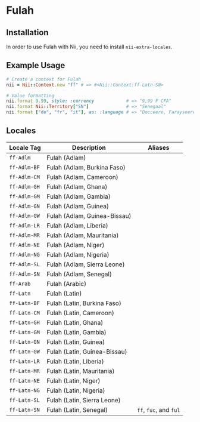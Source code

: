 <!-- This file has been generated. Source: languages/_template.md.erb -->

# Fulah

## Installation

In order to use Fulah with Nii, you need to install `nii-extra-locales`.

## Example Usage

``` ruby
# Create a context for Fulah
nii = Nii::Context.new "ff" # => #<Nii::Context:ff-Latn-SN>

# Value formatting
nii.format 9.99, style: :currency            # => "9,99 F CFA"
nii.format Nii::Territory["SN"]              # => "Senegaal"
nii.format ["de", "fr", "it"], as: :language # => "Docceere, Farayseere, Italiyeere"
```


## Locales

<table>
  <thead>
    <tr>
      <th>Locale Tag</th>
      <th>Description</th>
      <th>Aliases</th>
    </tr>
  </thead>
  <tbody>
    <tr>
      <td><code>ff-Adlm</code></td>
      <td>Fulah (Adlam)</td>
      <td></td>
    </tr>
    <tr>
      <td><code>ff-Adlm-BF</code></td>
      <td>Fulah (Adlam, Burkina Faso)</td>
      <td></td>
    </tr>
    <tr>
      <td><code>ff-Adlm-CM</code></td>
      <td>Fulah (Adlam, Cameroon)</td>
      <td></td>
    </tr>
    <tr>
      <td><code>ff-Adlm-GH</code></td>
      <td>Fulah (Adlam, Ghana)</td>
      <td></td>
    </tr>
    <tr>
      <td><code>ff-Adlm-GM</code></td>
      <td>Fulah (Adlam, Gambia)</td>
      <td></td>
    </tr>
    <tr>
      <td><code>ff-Adlm-GN</code></td>
      <td>Fulah (Adlam, Guinea)</td>
      <td></td>
    </tr>
    <tr>
      <td><code>ff-Adlm-GW</code></td>
      <td>Fulah (Adlam, Guinea-Bissau)</td>
      <td></td>
    </tr>
    <tr>
      <td><code>ff-Adlm-LR</code></td>
      <td>Fulah (Adlam, Liberia)</td>
      <td></td>
    </tr>
    <tr>
      <td><code>ff-Adlm-MR</code></td>
      <td>Fulah (Adlam, Mauritania)</td>
      <td></td>
    </tr>
    <tr>
      <td><code>ff-Adlm-NE</code></td>
      <td>Fulah (Adlam, Niger)</td>
      <td></td>
    </tr>
    <tr>
      <td><code>ff-Adlm-NG</code></td>
      <td>Fulah (Adlam, Nigeria)</td>
      <td></td>
    </tr>
    <tr>
      <td><code>ff-Adlm-SL</code></td>
      <td>Fulah (Adlam, Sierra Leone)</td>
      <td></td>
    </tr>
    <tr>
      <td><code>ff-Adlm-SN</code></td>
      <td>Fulah (Adlam, Senegal)</td>
      <td></td>
    </tr>
    <tr>
      <td><code>ff-Arab</code></td>
      <td>Fulah (Arabic)</td>
      <td></td>
    </tr>
    <tr>
      <td><code>ff-Latn</code></td>
      <td>Fulah (Latin)</td>
      <td></td>
    </tr>
    <tr>
      <td><code>ff-Latn-BF</code></td>
      <td>Fulah (Latin, Burkina Faso)</td>
      <td></td>
    </tr>
    <tr>
      <td><code>ff-Latn-CM</code></td>
      <td>Fulah (Latin, Cameroon)</td>
      <td></td>
    </tr>
    <tr>
      <td><code>ff-Latn-GH</code></td>
      <td>Fulah (Latin, Ghana)</td>
      <td></td>
    </tr>
    <tr>
      <td><code>ff-Latn-GM</code></td>
      <td>Fulah (Latin, Gambia)</td>
      <td></td>
    </tr>
    <tr>
      <td><code>ff-Latn-GN</code></td>
      <td>Fulah (Latin, Guinea)</td>
      <td></td>
    </tr>
    <tr>
      <td><code>ff-Latn-GW</code></td>
      <td>Fulah (Latin, Guinea-Bissau)</td>
      <td></td>
    </tr>
    <tr>
      <td><code>ff-Latn-LR</code></td>
      <td>Fulah (Latin, Liberia)</td>
      <td></td>
    </tr>
    <tr>
      <td><code>ff-Latn-MR</code></td>
      <td>Fulah (Latin, Mauritania)</td>
      <td></td>
    </tr>
    <tr>
      <td><code>ff-Latn-NE</code></td>
      <td>Fulah (Latin, Niger)</td>
      <td></td>
    </tr>
    <tr>
      <td><code>ff-Latn-NG</code></td>
      <td>Fulah (Latin, Nigeria)</td>
      <td></td>
    </tr>
    <tr>
      <td><code>ff-Latn-SL</code></td>
      <td>Fulah (Latin, Sierra Leone)</td>
      <td></td>
    </tr>
    <tr>
      <td><code>ff-Latn-SN</code></td>
      <td>Fulah (Latin, Senegal)</td>
      <td><code>ff</code>, <code>fuc</code>, and <code>ful</code></td>
    </tr>
  </tbody>
</table>

